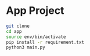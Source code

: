 # App Project

```sh
git clone
cd app
source env/bin/activate
pip install -r requirement.txt
python3 main.py
```